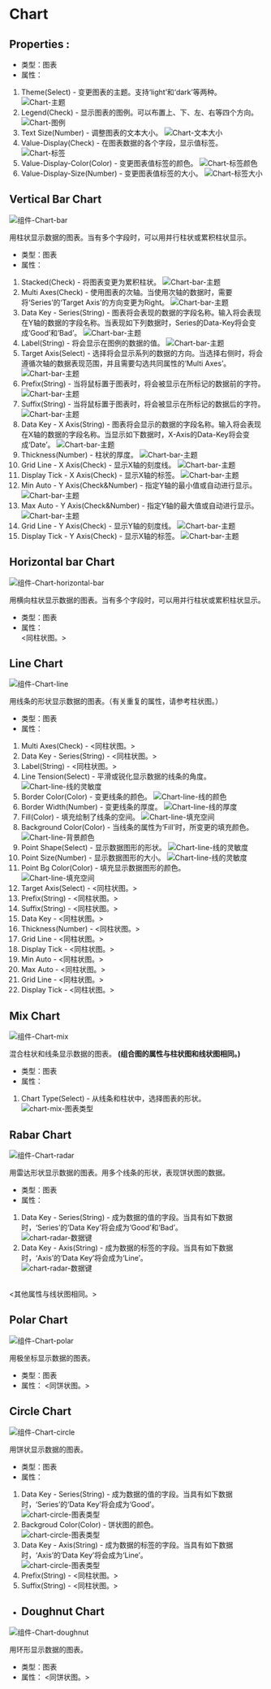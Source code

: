 # Chart

## Properties :
- 类型：图表
- 属性：
1. Theme(Select) - 变更图表的主题。支持‘light’和‘dark’等两种。
![Chart-主题][chart-01]
1. Legend(Check) - 显示图表的图例。可以布置上、下、左、右等四个方向。
![Chart-图例][chart-02]
1. Text Size(Number) - 调整图表的文本大小。
![Chart-文本大小][chart-03]
1. Value-Display(Check) - 在图表数据的各个字段，显示值标签。
![Chart-标签][chart-04]
1. Value-Display-Color(Color) - 变更图表值标签的颜色。
![Chart-标签颜色][chart-05]
1. Value-Display-Size(Number) - 变更图表值标签的大小。
![Chart-标签大小][chart-06]


[chart-01]: ../images/chart-01.png#icon25

[chart-02]: ../images/chart-02.png

[chart-03]: ../images/chart-03.png

[chart-04]: ../images/chart-04.png

[chart-05]: ../images/chart-05.png

[chart-06]: ../images/chart-06.png


## Vertical Bar Chart

![组件-Chart-bar][chart-bar-01]

用柱状显示数据的图表。当有多个字段时，可以用并行柱状或累积柱状显示。

- 类型：图表
- 属性：
1. Stacked(Check) - 将图表变更为累积柱状。
![Chart-bar-主题][chart-bar-02]
1. Multi Axes(Check) - 使用图表的次轴。当使用次轴的数据时，需要将‘Series’的‘Target Axis’的方向变更为Right。
![Chart-bar-主题][chart-bar-03]
1. Data Key - Series(String) - 图表将会表现的数据的字段名称。输入将会表现在Y轴的数据的字段名称。当表现如下列数据时，Series的Data-Key将会变成‘Good’和‘Bad’。
![Chart-bar-主题][chart-bar-01]
1. Label(String) - 将会显示在图例的数据的值。
![Chart-bar-主题][chart-bar-04]
1. Target Axis(Select) - 选择将会显示系列的数据的方向。当选择右侧时，将会遵循次轴的数据表现范围，并且需要勾选共同属性的‘Multi Axes’。
![Chart-bar-主题][chart-bar-03]
1. Prefix(String) - 当将鼠标置于图表时，将会被显示在所标记的数据前的字符。
![Chart-bar-主题][chart-bar-05]
1. Suffix(String) - 当将鼠标置于图表时，将会被显示在所标记的数据后的字符。 
![Chart-bar-主题][chart-bar-06]
1. Data Key - X Axis(String) - 图表将会显示的数据的字段名称。输入将会表现在X轴的数据的字段名称。当显示如下数据时，X-Axis的Data-Key将会变成‘Date’。
![Chart-bar-主题][chart-bar-01]
1. Thickness(Number) - 柱状的厚度。
![Chart-bar-主题][chart-bar-07]
1. Grid Line - X Axis(Check) - 显示X轴的刻度线。
![Chart-bar-主题][chart-bar-08]
1. Display Tick - X Axis(Check) - 显示X轴的标签。
![Chart-bar-主题][chart-bar-09]
1. Min Auto - Y Axis(Check&Number) - 指定Y轴的最小值或自动进行显示。
![Chart-bar-主题][chart-bar-10]
1. Max Auto - Y Axis(Check&Number) - 指定Y轴的最大值或自动进行显示。
![Chart-bar-主题][chart-bar-11]
1. Grid Line - Y Axis(Check) - 显示Y轴的刻度线。
![Chart-bar-主题][chart-bar-12]
1. Display Tick - Y Axis(Check) - 显示X轴的标签。
![Chart-bar-主题][chart-bar-13]


[chart-bar-01]: ../images/chart-bar-01.png

[chart-bar-02]: ../images/chart-bar-02.png

[chart-bar-03]: ../images/chart-bar-03.png

[chart-bar-04]: ../images/chart-bar-04.png

[chart-bar-05]: ../images/chart-bar-05.png

[chart-bar-06]: ../images/chart-bar-06.png

[chart-bar-07]: ../images/chart-bar-07.png

[chart-bar-08]: ../images/chart-bar-08.png

[chart-bar-09]: ../images/chart-bar-09.png

[chart-bar-10]: ../images/chart-bar-10.png

[chart-bar-11]: ../images/chart-bar-11.png

[chart-bar-12]: ../images/chart-bar-12.png

[chart-bar-13]: ../images/chart-bar-13.png

## Horizontal bar Chart

![组件-Chart-horizontal-bar][chart-horizontal-bar-01]

用横向柱状显示数据的图表。当有多个字段时，可以用并行柱状或累积柱状显示。

- 类型：图表
- 属性：  
  <同柱状图。>


[chart-horizontal-bar-01]: ../images/chart-horizontal-bar-01.png



## Line Chart

![组件-Chart-line][chart-line-01]

用线条的形状显示数据的图表。（有关重复的属性，请参考柱状图。）

- 类型：图表
- 属性：
1. Multi Axes(Check) - <同柱状图。>
1. Data Key - Series(String) - <同柱状图。>
1. Label(String) - <同柱状图。>
1. Line Tension(Select) - 平滑或锐化显示数据的线条的角度。
![Chart-line-线的灵敏度][chart-line-02]
1. Border Color(Color) - 变更线条的颜色。
![Chart-line-线的颜色][chart-line-03]
1. Border Width(Number) - 变更线条的厚度。
![Chart-line-线的厚度][chart-line-04]
1. Fill(Color) - 填充绘制了线条的空间。
![Chart-line-填充空间][chart-line-05]
1. Background Color(Color) - 当线条的属性为‘Fill’时，所变更的填充颜色。
![Chart-line-背景颜色][chart-line-06]
1. Point Shape(Select) - 显示数据图形的形状。
![Chart-line-线的灵敏度][chart-line-07]
1. Point Size(Number) - 显示数据图形的大小。
![Chart-line-线的灵敏度][chart-line-08]
1. Point Bg Color(Color) - 填充显示数据图形的颜色。  
![Chart-line-填充空间][chart-line-09]
1. Target Axis(Select) - <同柱状图。>
1. Prefix(String) - <同柱状图。>
1. Suffix(String) - <同柱状图。>
1. Data Key - <同柱状图。>
1. Thickness(Number) - <同柱状图。>
1. Grid Line - <同柱状图。>
1. Display Tick - <同柱状图。>
1. Min Auto - <同柱状图。>
1. Max Auto - <同柱状图。>
1. Grid Line - <同柱状图。>
1. Display Tick - <同柱状图。>


[chart-line-01]: ../images/chart-line-01.png

[chart-line-02]: ../images/chart-line-02.png

[chart-line-03]: ../images/chart-line-03.png

[chart-line-04]: ../images/chart-line-04.png

[chart-line-05]: ../images/chart-line-05.png

[chart-line-06]: ../images/chart-line-06.png

[chart-line-07]: ../images/chart-line-07.png

[chart-line-08]: ../images/chart-line-08.png

[chart-line-09]: ../images/chart-line-09.png


## Mix Chart
![组件-Chart-mix][chart-mix-01]

混合柱状和线条显示数据的图表。 __(组合图的属性与柱状图和线状图相同。)__

- 类型：图表
- 属性：
1. Chart Type(Select) - 从线条和柱状中，选择图表的形状。
![chart-mix-图表类型][chart-mix-02]


[chart-mix-01]: ../images/chart-mix-01.png

[chart-mix-02]: ../images/chart-mix-02.png



## Rabar Chart
![组件-Chart-radar][chart-radar-01]

用雷达形状显示数据的图表。用多个线条的形状，表现饼状图的数据。

- 类型：图表
- 属性：
1. Data Key - Series(String) - 成为数据的值的字段。当具有如下数据时，‘Series’的‘Data Key’将会成为‘Good’和‘Bad’。  
![chart-radar-数据键][chart-radar-01]
1. Data Key - Axis(String) - 成为数据的标签的字段。当具有如下数据时，‘Axis’的‘Data Key’将会成为‘Line’。  
![chart-radar-数据键][chart-radar-01]  

<br>
<其他属性与线状图相同。>


[chart-radar-01]: ../images/chart-radar-01.png


## Polar Chart
![组件-Chart-polar][chart-polar-01]

用极坐标显示数据的图表。

- 类型：图表
- 属性：
 <同饼状图。>


[chart-polar-01]: ../images/chart-polar-01.png



## Circle Chart
![组件-Chart-circle][chart-circle-01]

用饼状显示数据的图表。

- 类型：图表
- 属性：
1. Data Key - Series(String) - 成为数据的值的字段。当具有如下数据时，‘Series’的‘Data Key’将会成为‘Good’。  
![chart-circle-图表类型][chart-circle-01]
1. Backgroud Color(Color) - 饼状图的颜色。  
![chart-circle-图表类型][chart-circle-02]
1. Data Key - Axis(String) - 成为数据的标签的字段。当具有如下数据时，‘Axis’的‘Data Key’将会成为‘Line’。  
![chart-circle-图表类型][chart-circle-01]
1. Prefix(String) - <同柱状图。>
1. Suffix(String) - <同柱状图。>


[chart-circle-01]: ../images/chart-circle-01.png

[chart-circle-02]: ../images/chart-circle-02.png




* ## **Doughnut Chart**
![组件-Chart-doughnut][chart-doughnut-01]

用环形显示数据的图表。

- 类型：图表
- 属性：
 <同饼状图。>


[chart-doughnut-01]: ../images/chart-doughnut-01.png
